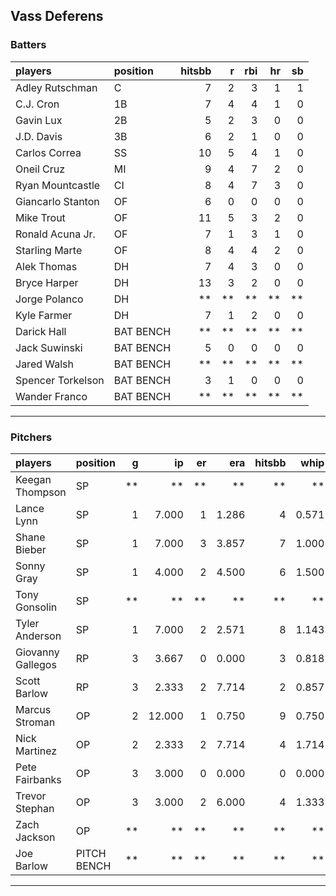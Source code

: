 ## Vass Deferens

### Batters

 
|players           |position  | hitsbb|  r| rbi| hr| sb| 
|:-----------------|:---------|------:|--:|---:|--:|--:| 
|Adley Rutschman   |C         |      7|  2|   3|  1|  1| 
|C.J. Cron         |1B        |      7|  4|   4|  1|  0| 
|Gavin Lux         |2B        |      5|  2|   3|  0|  0| 
|J.D. Davis        |3B        |      6|  2|   1|  0|  0| 
|Carlos Correa     |SS        |     10|  5|   4|  1|  0| 
|Oneil Cruz        |MI        |      9|  4|   7|  2|  0| 
|Ryan Mountcastle  |CI        |      8|  4|   7|  3|  0| 
|Giancarlo Stanton |OF        |      6|  0|   0|  0|  0| 
|Mike Trout        |OF        |     11|  5|   3|  2|  0| 
|Ronald Acuna Jr.  |OF        |      7|  1|   3|  1|  0| 
|Starling Marte    |OF        |      8|  4|   4|  2|  0| 
|Alek Thomas       |DH        |      7|  4|   3|  0|  0| 
|Bryce Harper      |DH        |     13|  3|   2|  0|  0| 
|Jorge Polanco     |DH        |     **| **|  **| **| **| 
|Kyle Farmer       |DH        |      7|  1|   2|  0|  0| 
|Darick Hall       |BAT BENCH |     **| **|  **| **| **| 
|Jack Suwinski     |BAT BENCH |      5|  0|   0|  0|  0| 
|Jared Walsh       |BAT BENCH |     **| **|  **| **| **| 
|Spencer Torkelson |BAT BENCH |      3|  1|   0|  0|  0| 
|Wander Franco     |BAT BENCH |     **| **|  **| **| **| 


* * *

### Pitchers

 
|players           |position    |  g|     ip| er|   era| hitsbb|  whip| so|  w| sv| 
|:-----------------|:-----------|--:|------:|--:|-----:|------:|-----:|--:|--:|--:| 
|Keegan Thompson   |SP          | **|     **| **|    **|     **|    **| **| **| **| 
|Lance Lynn        |SP          |  1|  7.000|  1| 1.286|      4| 0.571|  8|  1|  0| 
|Shane Bieber      |SP          |  1|  7.000|  3| 3.857|      7| 1.000| 11|  0|  0| 
|Sonny Gray        |SP          |  1|  4.000|  2| 4.500|      6| 1.500|  2|  0|  0| 
|Tony Gonsolin     |SP          | **|     **| **|    **|     **|    **| **| **| **| 
|Tyler Anderson    |SP          |  1|  7.000|  2| 2.571|      8| 1.143|  3|  0|  0| 
|Giovanny Gallegos |RP          |  3|  3.667|  0| 0.000|      3| 0.818|  3|  0|  1| 
|Scott Barlow      |RP          |  3|  2.333|  2| 7.714|      2| 0.857|  3|  0|  1| 
|Marcus Stroman    |OP          |  2| 12.000|  1| 0.750|      9| 0.750|  6|  0|  0| 
|Nick Martinez     |OP          |  2|  2.333|  2| 7.714|      4| 1.714|  2|  0|  2| 
|Pete Fairbanks    |OP          |  3|  3.000|  0| 0.000|      0| 0.000|  5|  0|  0| 
|Trevor Stephan    |OP          |  3|  3.000|  2| 6.000|      4| 1.333|  4|  0|  0| 
|Zach Jackson      |OP          | **|     **| **|    **|     **|    **| **| **| **| 
|Joe Barlow        |PITCH BENCH | **|     **| **|    **|     **|    **| **| **| **| 


* * *


